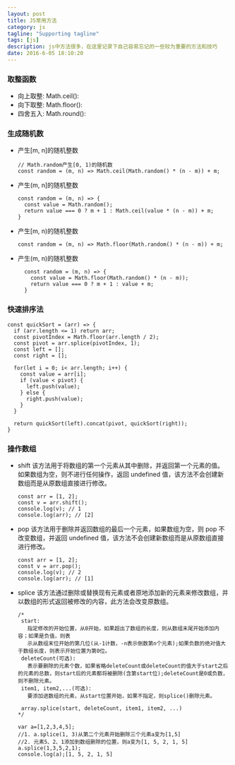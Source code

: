 ```yaml
---
layout: post
title: JS常用方法
category: js
tagline: "Supporting tagline"
tags: [js]
description: js中方法很多，在这里记录下自己容易忘记的一些较为重要的方法和技巧
date: 2016-6-05 18:10:20
---
```


### **取整函数**

- 向上取整: Math.ceil():
- 向下取整: Math.floor():
- 四舍五入: Math.round():

### **生成随机数**

- 产生[m, n]的随机整数

  ```
  // Math.random产生[0, 1)的随机数
  const random = (m, n) => Math.ceil(Math.random() * (n - m)) + m;
  ```

- 产生(m, n]的随机整数

  ```
  const random = (m, n) => {
    const value = Math.random();
    return value === 0 ? m + 1 : Math.ceil(value * (n - m)) + m;
  }
  ```

- 产生[m, n)的随机整数

  ```
  const random = (m, n) => Math.floor(Math.random() * (n - m)) + m;
  ```

- 产生(m, n)的随机整数

  ```
    const random = (m, n) => {
      const value = Math.floor(Math.random() * (n - m));
      return value === 0 ? m + 1 : value + m;
    }
  ```

### **快速排序法**

```
const quickSort = (arr) => {
  if (arr.length <= 1) return arr;
  const pivotIndex = Math.floor(arr.length / 2);
  const pivot = arr.splice(pivotIndex, 1);
  const left = [];
  const right = [];

  for(let i = 0; i< arr.length; i++) {
    const value = arr[i];
    if (value < pivot) {
      left.push(value);
    } else {
      right.push(value);
    }
  }

  return quickSort(left).concat(pivot, quickSort(right));
}
```

### **操作数组**

- shift
  该方法用于将数组的第一个元素从其中删除，并返回第一个元素的值。如果数组为空，则不进行任何操作，返回 undefined 值，该方法不会创建新数组而是从原数组直接进行修改。
  ```
  const arr = [1, 2];
  const v = arr.shift();
  console.log(v); // 1
  console.log(arr); // [2]
  ```
- pop
  该方法用于删除并返回数组的最后一个元素，如果数组为空，则 pop 不改变数组，并返回 undefined 值，该方法不会创建新数组而是从原数组直接进行修改。

  ```
  const arr = [1, 2];
  const v = arr.pop();
  console.log(v); // 2
  console.log(arr); // [1]
  ```

- splice
  该方法通过删除或替换现有元素或者原地添加新的元素来修改数组，并以数组的形式返回被修改的内容，此方法会改变原数组。

  ```
  /*
   start:
     指定修改的开始位置，从0开始，如果超出了数组的长度，则从数组末尾开始添加内容；如果是负值，则表
     示从数组末位开始的第几位(从-1计数，-n表示倒数第n个元素);如果负数的绝对值大于数组长度，则表示开始位置为第0位。
   deleteCount(可选):
     表示要删除的元素个数，如果省略deleteCount或deleteCount的值大于start之后的元素的总数，则start后的元素都将被删除(含第start位);deleteCount是0或负数，则不删除元素。
   item1, item2,...(可选):
     要添加进数组的元素，从start位置开始，如果不指定，则splice()删除元素。

   array.splice(start, deleteCount, item1, item2, ...)
  */

  var a=[1,2,3,4,5];
  //1. a.splice(1, 3)从第二个元素开始删除三个元素a变为[1,5]
  //2. 元素5、2、1添加到数组删除的位置，则a变为[1, 5, 2, 1, 5]
  a.splice(1,3,5,2,1);
  console.log(a);[1, 5, 2, 1, 5]
  ```
